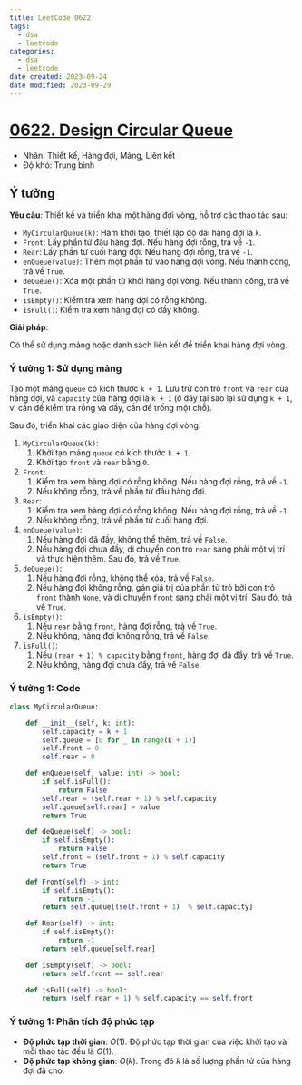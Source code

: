 ```yaml
---
title: LeetCode 0622
tags:
  - dsa
  - leetcode
categories:
  - dsa
  - leetcode
date created: 2023-09-24
date modified: 2023-09-29
---
```


# [0622. Design Circular Queue](https://leetcode.com/problems/design-circular-queue/)

- Nhãn: Thiết kế, Hàng đợi, Mảng, Liên kết
- Độ khó: Trung bình

## Ý tưởng

**Yêu cầu**: Thiết kế và triển khai một hàng đợi vòng, hỗ trợ các thao tác sau:

- `MyCircularQueue(k)`: Hàm khởi tạo, thiết lập độ dài hàng đợi là `k`.
- `Front`: Lấy phần tử đầu hàng đợi. Nếu hàng đợi rỗng, trả về `-1`.
- `Rear`: Lấy phần tử cuối hàng đợi. Nếu hàng đợi rỗng, trả về `-1`.
- `enQueue(value)`: Thêm một phần tử vào hàng đợi vòng. Nếu thành công, trả về `True`.
- `deQueue()`: Xóa một phần tử khỏi hàng đợi vòng. Nếu thành công, trả về `True`.
- `isEmpty()`: Kiểm tra xem hàng đợi có rỗng không.
- `isFull()`: Kiểm tra xem hàng đợi có đầy không.

**Giải pháp**:

Có thể sử dụng mảng hoặc danh sách liên kết để triển khai hàng đợi vòng.

### Ý tưởng 1: Sử dụng mảng

Tạo một mảng `queue` có kích thước `k + 1`. Lưu trữ con trỏ `front` và `rear` của hàng đợi, và `capacity` của hàng đợi là `k + 1` (ở đây tại sao lại sử dụng `k + 1`, vì cần để kiểm tra rỗng và đầy, cần để trống một chỗ).

Sau đó, triển khai các giao diện của hàng đợi vòng:

1. `MyCircularQueue(k)`:
   1. Khởi tạo mảng `queue` có kích thước `k + 1`.
   2. Khởi tạo `front` và `rear` bằng `0`.
2. `Front`:
   1. Kiểm tra xem hàng đợi có rỗng không. Nếu hàng đợi rỗng, trả về `-1`.
   2. Nếu không rỗng, trả về phần tử đầu hàng đợi.
3. `Rear`:
   1. Kiểm tra xem hàng đợi có rỗng không. Nếu hàng đợi rỗng, trả về `-1`.
   2. Nếu không rỗng, trả về phần tử cuối hàng đợi.
4. `enQueue(value)`:
   1. Nếu hàng đợi đã đầy, không thể thêm, trả về `False`.
   2. Nếu hàng đợi chưa đầy, di chuyển con trỏ `rear` sang phải một vị trí và thực hiện thêm. Sau đó, trả về `True`.
5. `deQueue()`:
   1. Nếu hàng đợi rỗng, không thể xóa, trả về `False`.
   2. Nếu hàng đợi không rỗng, gán giá trị của phần tử trỏ bởi con trỏ `front` thành `None`, và di chuyển `front` sang phải một vị trí. Sau đó, trả về `True`.
6. `isEmpty()`:
   1. Nếu `rear` bằng `front`, hàng đợi rỗng, trả về `True`.
   2. Nếu không, hàng đợi không rỗng, trả về `False`.
7. `isFull()`:
   1. Nếu `(rear + 1) % capacity` bằng `front`, hàng đợi đã đầy, trả về `True`.
   2. Nếu không, hàng đợi chưa đầy, trả về `False`.

### Ý tưởng 1: Code

```python
class MyCircularQueue:

    def __init__(self, k: int):
        self.capacity = k + 1
        self.queue = [0 for _ in range(k + 1)]
        self.front = 0
        self.rear = 0

    def enQueue(self, value: int) -> bool:
        if self.isFull():
            return False
        self.rear = (self.rear + 1) % self.capacity
        self.queue[self.rear] = value
        return True

    def deQueue(self) -> bool:
        if self.isEmpty():
            return False
        self.front = (self.front + 1) % self.capacity
        return True

    def Front(self) -> int:
        if self.isEmpty():
            return -1
        return self.queue[(self.front + 1)  % self.capacity]

    def Rear(self) -> int:
        if self.isEmpty():
            return -1
        return self.queue[self.rear]

    def isEmpty(self) -> bool:
        return self.front == self.rear

    def isFull(self) -> bool:
        return (self.rear + 1) % self.capacity == self.front
```

### Ý tưởng 1: Phân tích độ phức tạp

- **Độ phức tạp thời gian**: $O(1)$. Độ phức tạp thời gian của việc khởi tạo và mỗi thao tác đều là $O(1)$.
- **Độ phức tạp không gian**: $O(k)$. Trong đó $k$ là số lượng phần tử của hàng đợi đã cho.
